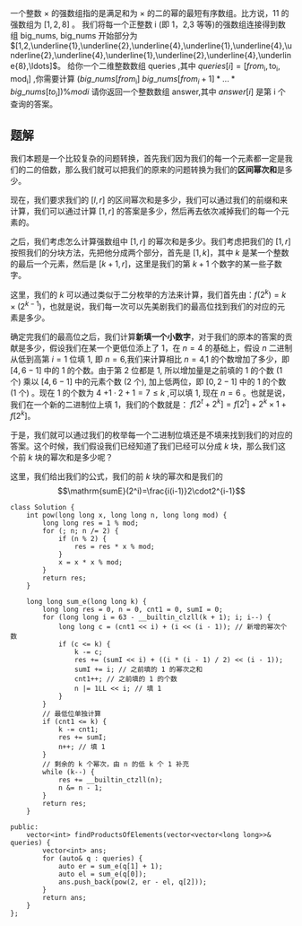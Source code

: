 一个整数 $\times$ 的强数组指的是满足和为 $\times$ 的二的幂的最短有序数组。比方说，11 的强数组为 $[1,2,8]$ 。
我们将每一个正整数 i (即 1，2,3 等等)的强数组连接得到数组 big_nums, big_nums 开始部分为 $[1,2,\underline{1},\underline{2},\underline{4},\underline{1},\underline{4},\underline{2},\underline{4},\underline{1},\underline{2},\underline{4},\underline{8},\ldots]$。
给你一个二维整数数组 queries ,其中 
$queries[i] = [from _{\mathrm{i}},\mathrm{to}_{\mathrm{i}},\mathrm{mod}_{\mathrm{i}}]$ ,你需要计算 $(big\_nums[from _{\mathrm{i}}]$
$big\_nums[from_i+1]*...*big\_nums[to_i])\%modi$
请你返回一个整数数组 answer,其中 $answer[i]$ 是第 i 个查询的答案。

## 题解
我们本题是一个比较复杂的问题转换，首先我们因为我们的每一个元素都一定是我们的二的倍数，那么我们就可以把我们的原来的问题转换为我们的**区间幂次和**是多少。

现在，我们要求我们的 $[l,r]$ 的区间幂次和是多少，我们可以通过我们的前缀和来计算，我们可以通过计算 $[1,r]$ 的答案是多少，然后再去依次减掉我们的每一个元素的。

之后，我们考虑怎么计算强数组中 $[1,r]$ 的幂次和是多少。我们考虑把我们的 $[1,r]$ 按照我们的分块方法，先把他分成两个部分，首先是 $[1,k]$，其中 $k$ 是某一个整数的最后一个元素，然后是 $[k+1,r]$，这里是我们的第 $k+1$ 个数字的某一些子数字。

这里，我们的 $k$ 可以通过类似于二分枚举的方法来计算，我们首先由：$f(2^k)=k\times(2^{k-1})$，也就是说，我们每一次可以先美剧我们的最高位找到我们的对应的元素是多少。

确定完我们的最高位之后，我们计算**新填一个小数字**，对于我们的原本的答案的贡献是多少，假设我们在某一个更低位添上了 1，在 $n=4$ 的基础上，假设 $n$ 二进制从低到高第 $i=1$ 位填 1, 即 $n=6$,我们来计算相比 $n=4$,1 的个数增加了多少，即 $[4,6-1]$ 中的 1 的个数。由于第 2 位都是 1, 所以增加量是之前填的 1 的个数 (1 个) 乘以 $[4,6-1]$ 中的元素个数 (2 个), 加上低两位，即 $[0,2-1]$ 中的 1 的个数 (1 个) 。现在 1 的个数为 4 $+1\cdot2+1=7\leq k$ ,可以填 1, 现在 $n=6$ 。也就是说，我们在一个新的二进制位上填 1，我们的个数就是：
$f[2^t+2^k]=f[2^t]+2^k\times1+f[2^k]$。

于是，我们就可以通过我们的枚举每一个二进制位填还是不填来找到我们的对应的答案。这个时候，我们假设我们已经知道了我们已经可以分成 $k$ 块，那么我们这个前 $k$ 块的幂次和是多少呢？

这里，我们给出我们的公式，我们的前 $k$ 块的幂次和是我们的 $$\mathrm{sumE}(2^i)=\frac{i(i-1)}2\cdot2^{i-1}$$
```
class Solution {
    int pow(long long x, long long n, long long mod) {
        long long res = 1 % mod;
        for (; n; n /= 2) {
            if (n % 2) {
                res = res * x % mod;
            }
            x = x * x % mod;
        }
        return res;
    }

    long long sum_e(long long k) {
        long long res = 0, n = 0, cnt1 = 0, sumI = 0;
        for (long long i = 63 - __builtin_clzll(k + 1); i; i--) {
            long long c = (cnt1 << i) + (i << (i - 1)); // 新增的幂次个数
            if (c <= k) {
                k -= c;
                res += (sumI << i) + ((i * (i - 1) / 2) << (i - 1));
                sumI += i; // 之前填的 1 的幂次之和
                cnt1++; // 之前填的 1 的个数
                n |= 1LL << i; // 填 1
            }
        }
        // 最低位单独计算
        if (cnt1 <= k) {
            k -= cnt1;
            res += sumI;
            n++; // 填 1
        }
        // 剩余的 k 个幂次，由 n 的低 k 个 1 补充
        while (k--) {
            res += __builtin_ctzll(n);
            n &= n - 1;
        }
        return res;
    }

public:
    vector<int> findProductsOfElements(vector<vector<long long>>& queries) {
        vector<int> ans;
        for (auto& q : queries) {
            auto er = sum_e(q[1] + 1);
            auto el = sum_e(q[0]);
            ans.push_back(pow(2, er - el, q[2]));
        }
        return ans;
    }
};
```